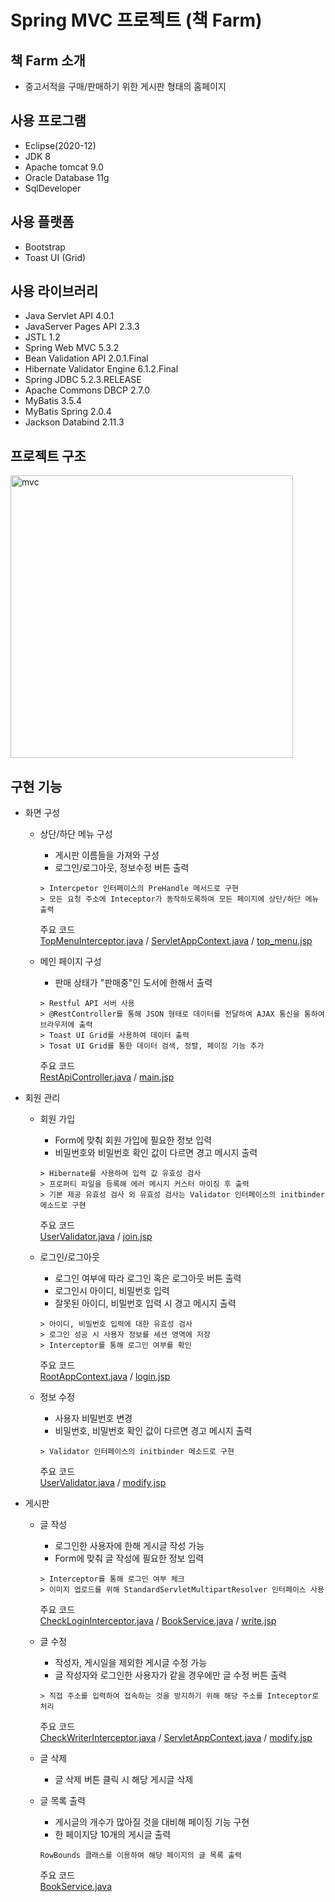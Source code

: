 # Spring MVC 프로젝트 (책 Farm)

## 책 Farm 소개
+ 중고서적을 구매/판매하기 위한 게시판 형태의 홈페이지

   
## 사용 프로그램
+ Eclipse(2020-12)
+ JDK 8
+ Apache tomcat 9.0
+ Oracle Database 11g
+ SqlDeveloper

   
## 사용 플랫폼
+ Bootstrap
+ Toast UI (Grid)

   
## 사용 라이브러리
+ Java Servlet API 4.0.1
+ JavaServer Pages API 2.3.3
+ JSTL 1.2
+ Spring Web MVC 5.3.2
+ Bean Validation API 2.0.1.Final
+ Hibernate Validator Engine 6.1.2.Final
+ Spring JDBC 5.2.3.RELEASE
+ Apache Commons DBCP 2.7.0
+ MyBatis 3.5.4
+ MyBatis Spring 2.0.4
+ Jackson Databind 2.11.3

   
## 프로젝트 구조
<img width="452" alt="mvc" src="https://user-images.githubusercontent.com/46749717/106530688-2647b000-6530-11eb-885c-4533ff575d50.PNG">

   
## 구현 기능
+ 화면 구성
  + 상단/하단 메뉴 구성
    + 게시판 이름들을 가져와 구성
    + 로그인/로그아웃, 정보수정 버튼 출력
    ```
    > Intercpetor 인터페이스의 PreHandle 메서드로 구현
    > 모든 요청 주소에 Inteceptor가 동작하도록하여 모든 페이지에 상단/하단 메뉴 출력
    ```
    주요 코드   
    [TopMenuInterceptor.java](https://github.com/hellu13/SpringMVCProject/blob/main/SpringProject/src/com/bookfarm/interceptor/TopMenuInterceptor.java) / [ServletAppContext.java](https://github.com/hellu13/SpringMVCProject/blob/main/SpringProject/src/com/bookfarm/config/ServletAppContext.java) / [top_menu.jsp](https://github.com/hellu13/SpringMVCProject/blob/main/SpringProject/WebContent/WEB-INF/views/include/top_menu.jsp)   
       
  + 메인 페이지 구성
    + 판매 상태가 "판매중"인 도서에 한해서 출력
    ```
    > Restful API 서버 사용
    > @RestController를 통해 JSON 형태로 데이터를 전달하여 AJAX 통신을 통하여 브라우저에 출력
    > Toast UI Grid를 사용하여 데이터 출력
    > Tosat UI Grid를 통한 데이터 검색, 정렬, 페이징 기능 추가
    ```
    주요 코드   
    [RestApiController.java](https://github.com/hellu13/SpringMVCProject/blob/main/SpringProject/src/com/bookfarm/controller/RestApiController.java) / [main.jsp](https://github.com/hellu13/SpringMVCProject/blob/main/SpringProject/WebContent/WEB-INF/views/main.jsp)   
  
     
+ 회원 관리
  + 회원 가입
    + Form에 맞춰 회원 가입에 필요한 정보 입력
    + 비밀번호와 비밀번호 확인 값이 다르면 경고 메시지 출력
    ```
    > Hibernate를 사용하여 입력 값 유효성 검사
    > 프로퍼티 파일을 등록해 에러 메시지 커스터 마이징 후 출력
    > 기본 제공 유효성 검사 외 유효성 검사는 Validator 인터페이스의 initbinder 메소드로 구현
    ```
    주요 코드   
    [UserValidator.java](https://github.com/hellu13/SpringMVCProject/blob/main/SpringProject/src/com/bookfarm/validator/UserValidator.java) / [join.jsp](https://github.com/hellu13/SpringMVCProject/blob/main/SpringProject/WebContent/WEB-INF/views/user/join.jsp)      
    
  + 로그인/로그아웃
    + 로그인 여부에 따라 로그인 혹은 로그아웃 버튼 출력
    + 로그인시 아이디, 비밀번호 입력
    + 잘못된 아이디, 비밀번호 입력 시 경고 메시지 출력
    ```
    > 아이디, 비밀번호 입력에 대한 유효성 검사
    > 로그인 성공 시 사용자 정보를 세션 영역에 저장
    > Interceptor를 통해 로그인 여부를 확인
    ```
    주요 코드   
    [RootAppContext.java](https://github.com/hellu13/SpringMVCProject/blob/main/SpringProject/src/com/bookfarm/config/RootAppContext.java) / [login.jsp](https://github.com/hellu13/SpringMVCProject/blob/main/SpringProject/WebContent/WEB-INF/views/user/login.jsp)   
    
  + 정보 수정
    + 사용자 비밀번호 변경
    + 비밀번호, 비밀번호 확인 값이 다르면 경고 메시지 출력
    ```
    > Validator 인터페이스의 initbinder 메소드로 구현
    ```
    주요 코드   
    [UserValidator.java](https://github.com/hellu13/SpringMVCProject/blob/main/SpringProject/src/com/bookfarm/validator/UserValidator.java) / [modify.jsp](https://github.com/hellu13/SpringMVCProject/blob/main/SpringProject/WebContent/WEB-INF/views/user/modify.jsp)
    
  
     
+ 게시판
  + 글 작성
    + 로그인한 사용자에 한해 게시글 작성 가능
    + Form에 맞춰 글 작성에 필요한 정보 입력
    ```
    > Interceptor를 통해 로그인 여부 체크
    > 이미지 업로드를 위해 StandardServletMultipartResolver 인터페이스 사용
    ```
    주요 코드  
    [CheckLoginInterceptor.java](https://github.com/hellu13/SpringMVCProject/blob/main/SpringProject/src/com/bookfarm/interceptor/CheckLoginInterceptor.java) / [BookService.java](https://github.com/hellu13/SpringMVCProject/blob/main/SpringProject/src/com/bookfarm/service/BookService.java) / [write.jsp](https://github.com/hellu13/SpringMVCProject/blob/main/SpringProject/WebContent/WEB-INF/views/book/write.jsp)   
    
    
  + 글 수정
    + 작성자, 게시일을 제외한 게시글 수정 가능
    + 글 작성자와 로그인한 사용자가 같을 경우에만 글 수정 버튼 출력
    ```
    > 직접 주소를 입력하여 접속하는 것을 방지하기 위해 해당 주소를 Inteceptor로 처리
    ```
    주요 코드   
    [CheckWriterInterceptor.java](https://github.com/hellu13/SpringMVCProject/blob/main/SpringProject/src/com/bookfarm/interceptor/CheckWriterInterceptor.java) / [ServletAppContext.java](https://github.com/hellu13/SpringMVCProject/blob/main/SpringProject/src/com/bookfarm/config/ServletAppContext.java) / [modify.jsp](https://github.com/hellu13/SpringMVCProject/blob/main/SpringProject/WebContent/WEB-INF/views/book/modify.jsp)   
    
  + 글 삭제
    + 글 삭제 버튼 클릭 시 해당 게시글 삭제
  + 글 목록 출력
    + 게시글의 개수가 많아질 것을 대비해 페이징 기능 구현
    + 한 페이지당 10개의 게시글 출력
    ```
    RowBounds 클래스를 이용하여 해당 페이지의 글 목록 출력
    ```
    주요 코드   
    [BookService.java](https://github.com/hellu13/SpringMVCProject/blob/main/SpringProject/src/com/bookfarm/service/BookService.java)   
    
    
 
